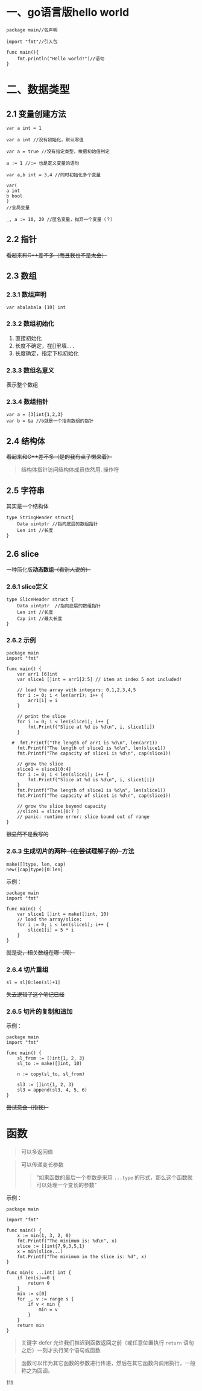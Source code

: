 # 一、go语言版hello world
```
package main//包声明

import "fmt"//引入包

func main(){
	fmt.println("Hello world!")//语句
}
```
# 二、数据类型

## 2.1 变量创建方法

`var a int = 1`

`var a int //没有初始化，默认零值`

`var a = true //没有指定类型，根据初始值判定`

`a := 1 //:= 也是定义变量的语句`

`var a,b int = 3,4 //同时初始化多个变量`

```
var(
a int
b bool
)
//全局变量
```

`_, a := 10, 20 //匿名变量，抛弃一个变量（？）`

## 2.2 指针

~~看起来和C++差不多（而且我也不是太会）~~

## 2.3 数组

### 2.3.1 数组声明

`var abalabala [10] int`

### 2.3.2 数组初始化

1. 直接初始化
2. 长度不确定，在[]里填`...`
3. 长度确定，指定下标初始化

### 2.3.3 数组名意义

表示整个数组

### 2.3.4 数组指针

```
var a = [3]int{1,2,3}
var b = &a //b就是一个指向数组的指针
```

## 2.4 结构体

~~看起来和C++差不多（是的我有点子懒来着）~~

> 结构体指针访问结构体成员依然用`.`操作符

## 2.5 字符串

其实是一个结构体

```
type StringHeader struct{
	Data uintptr //指向底层的数组指针
	Len int //长度
}
```

## 2.6 slice

一种简化版**动态数组**~~（看别人说的）~~

### 2.6.1 slice定义
```
type SliceHeader struct {
	Data uintptr  //指向底层的数组指针
	Len int //长度
	Cap int //最大长度
}
```
### 2.6.2 示例
```
package main
import "fmt"

func main() {
    var arr1 [6]int
    var slice1 []int = arr1[2:5] // item at index 5 not included!

    // load the array with integers: 0,1,2,3,4,5
    for i := 0; i < len(arr1); i++ {
        arr1[i] = i
    }

    // print the slice
    for i := 0; i < len(slice1); i++ {
        fmt.Printf("Slice at %d is %d\n", i, slice1[i])
    }

  #  fmt.Printf("The length of arr1 is %d\n", len(arr1))
    fmt.Printf("The length of slice1 is %d\n", len(slice1))
    fmt.Printf("The capacity of slice1 is %d\n", cap(slice1))

    // grow the slice
    slice1 = slice1[0:4]
    for i := 0; i < len(slice1); i++ {
        fmt.Printf("Slice at %d is %d\n", i, slice1[i])
    }
    fmt.Printf("The length of slice1 is %d\n", len(slice1))
    fmt.Printf("The capacity of slice1 is %d\n", cap(slice1))

    // grow the slice beyond capacity
    //slice1 = slice1[0:7 ] 
    // panic: runtime error: slice bound out of range
}
```

~~很显然不是我写的~~

### 2.6.3 生成切片的两种~~（在尝试理解了的）~~方法

```
make([]type, len, cap)
new([cap]type)[0:len]
```
示例：
```
package main
import "fmt"

func main() {
    var slice1 []int = make([]int, 10)
    // load the array/slice:
    for i := 0; i < len(slice1); i++ {
        slice1[i] = 5 * i
    }
}
```

~~就是说，相关数组在哪（爬）~~

### 2.6.4 切片重组

`sl = sl[0:len(sl)+1]`

~~失去逻辑了这个笔记已经~~

### 2.6.5 切片的复制和追加

示例：
```
package main
import "fmt"

func main() {
    sl_from := []int{1, 2, 3}
    sl_to := make([]int, 10)

    n := copy(sl_to, sl_from)
    
    sl3 := []int{1, 2, 3}
    sl3 = append(sl3, 4, 5, 6)
}
```

~~尝试意会（指我）~~

# 函数

>可以多返回值

>可以传递变长参数
>>"如果函数的最后一个参数是采用 `...type` 的形式，那么这个函数就可以处理一个变长的参数"

示例：
```
package main

import "fmt"

func main() {
    x := min(1, 3, 2, 0)
    fmt.Printf("The minimum is: %d\n", x)
    slice := []int{7,9,3,5,1}
    x = min(slice...)
    fmt.Printf("The minimum in the slice is: %d", x)
}

func min(s ...int) int {
    if len(s)==0 {
        return 0
    }
    min := s[0]
    for _, v := range s {
        if v < min {
            min = v
        }
    }
    return min
}
```

>关键字 defer 允许我们推迟到函数返回之前（或任意位置执行 `return` 语句之后）一刻才执行某个语句或函数

>函数可以作为其它函数的参数进行传递，然后在其它函数内调用执行，一般称之为回调。

111
